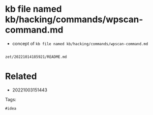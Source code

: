 # kb file named kb/hacking/commands/wpscan-command.md

- concept of `kb file named kb/hacking/commands/wpscan-command.md`

```
```

` zet/20221014185921/README.md `

# Related

- 20221003151443

Tags:

    #idea
